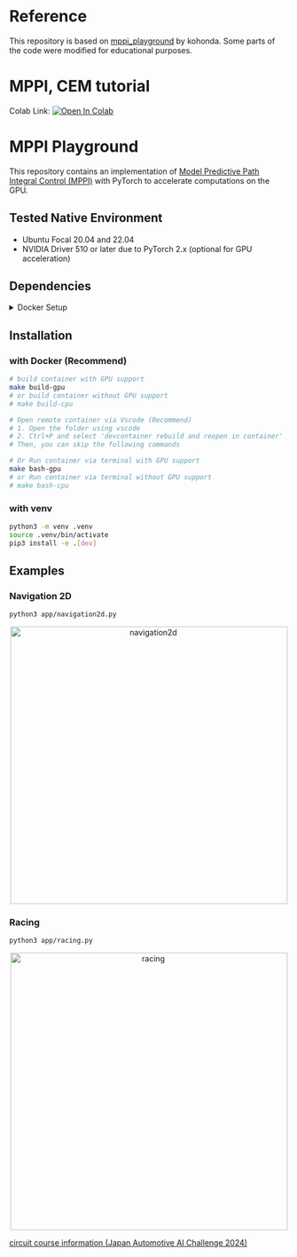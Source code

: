# Reference
This repository is based on [mppi_playground](https://github.com/kohonda/mppi_playground) by kohonda. Some parts of the code were modified for educational purposes.

# MPPI, CEM tutorial
Colab Link: [![Open In Colab](https://colab.research.google.com/assets/colab-badge.svg)](https://colab.research.google.com/github/junyoungg/mppi_cem_tutorial/blob/main/mppi_cem_tutorial_final.ipynb)

# MPPI Playground
This repository contains an implementation of [Model Predictive Path Integral Control (MPPI)](https://arxiv.org/abs/1707.02342) with PyTorch to accelerate computations on the GPU.

## Tested Native Environment
- Ubuntu Focal 20.04 and 22.04
- NVIDIA Driver 510 or later due to PyTorch 2.x (optional for GPU acceleration)

## Dependencies

<details>
<summary>Docker Setup</summary>

### Install Docker

[Installation guide](https://docs.docker.com/engine/install/ubuntu/#install-using-the-repository)

```bash
# Install from get.docker.com
curl -fsSL https://get.docker.com -o get-docker.sh
sudo sh get-docker.sh
sudo groupadd docker
sudo usermod -aG docker $USER
```


### Setup GPU for Docker
[Installation guide](https://docs.nvidia.com/datacenter/cloud-native/container-toolkit/latest/install-guide.html)
```bash
curl -fsSL https://nvidia.github.io/libnvidia-container/gpgkey | sudo gpg --dearmor -o /usr/share/keyrings/nvidia-container-toolkit-keyring.gpg \
  && curl -s -L https://nvidia.github.io/libnvidia-container/stable/deb/nvidia-container-toolkit.list | \
    sed 's#deb https://#deb [signed-by=/usr/share/keyrings/nvidia-container-toolkit-keyring.gpg] https://#g' | \
    sudo tee /etc/apt/sources.list.d/nvidia-container-toolkit.list 

sudo apt-get update

sudo apt-get install -y nvidia-container-toolkit nvidia-container-runtime

sudo nvidia-ctk runtime configure --runtime=docker

sudo systemctl restart docker
```
</details>

## Installation

### with Docker (Recommend)

```bash
# build container with GPU support
make build-gpu
# or build container without GPU support
# make build-cpu

# Open remote container via Vscode (Recommend)
# 1. Open the folder using vscode
# 2. Ctrl+P and select 'devcontainer rebuild and reopen in container'
# Then, you can skip the following commands

# Or Run container via terminal with GPU support
make bash-gpu
# or Run container via terminal without GPU support
# make bash-cpu
```

### with venv

```bash
python3 -m venv .venv
source .venv/bin/activate
pip3 install -e .[dev]
```

## Examples

### Navigation 2D
```bash
python3 app/navigation2d.py
```
<p align="center">
  <img src="./media/navigation_2d.gif" width="500" alt="navigation2d">
</p>

### Racing
```bash
python3 app/racing.py
```
<p align="center">
  <img src="./media/racing.gif" width="500" alt="racing">
</p>

[circuit course information (Japan Automotive AI Challenge 2024)](https://github.com/AutomotiveAIChallenge/aichallenge-2024)